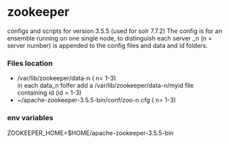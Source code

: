 # zookeeper
configs and scripts for version 3.5.5 (used for solr 7.7.2)
The config is for an ensemble running on one single node, to distinguish each server _n (n = server number) is appended to the config files and data and id folders.
### Files location
* /var/lib/zookeeper/data-n ( n= 1-3)  
in each data_n folfer add a /var/lib/zookeeper/data-n/myid file containing id (id = 1-3)  
* ~/apache-zookeeper-3.5.5-bin/conf/zoo-n.cfg ( n= 1-3)  

### env variables
ZOOKEEPER_HOME=$HOME/apache-zookeeper-3.5.5-bin
